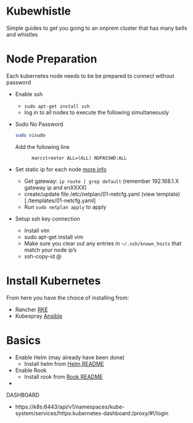 # Kubewhistle
Simple guides to get you going to an onprem cluster that has many bells and whistles

# Node Preparation
Each kubernetes node needs to be be prepared to connect without password

- Enable ssh
    - `sudo apt-get install ssh`
    - log in to all nodes to execute the following simultaneously
- Sudo No Password
	```bash
    sudo visudo
    ```
    Add the following line
	
    ```(Nano is opened) — add the following line, as the last line as the last line (to ensure it get's applied)
	      marcstreeter ALL=(ALL) NOPASSWD:ALL
    ```
- Set static ip for each node [more info](https://www.tecmint.com/configure-network-static-ip-address-in-ubuntu/)
    - Get gateway: `ip route | grep default` (remember 192.168.1.X gateway ip and enXXXX)
    - create/update file /etc/netplan/01-netcfg.yaml (view template)[./templates/01-netcfg.yaml]
    -  Run `sudo netplan apply` to apply
- Setup ssh key connection
    - Install vim 
    -   sudo apt-get install vim
    - Make sure you clear out any entries in `~/.ssh/known_hosts` that match your node ip’s
    - ssh-copy-id <USERNAME>@<IP-ADDRESS-NOT-HOSTNAME-IN-HOSTS-FILE>

# Install Kubernetes
From here you have the choice of installing from:
- Rancher [RKE](./README.rke.md)
- Kubespray [Ansible](./README.kubespray.md)

# Basics
- Enable Helm (may already have been done)
    - Install helm from [Helm README](./README.helm.md)
- Enable Rook
    - Install rook from [Rook README](./README.rook.md)
- 

DASHBOARD
- https://k8s:6443/api/v1/namespaces/kube-system/services/https:kubernetes-dashboard:/proxy/#!/login